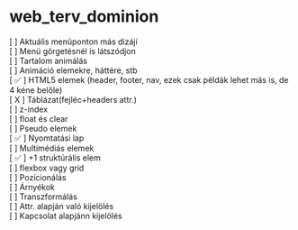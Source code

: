 # web_terv_dominion

[ ] Aktuális menüponton más dizájí<br/>
[ ] Menü görgetésnél is látszódjon<br/>
[ ] Tartalom animálás<br/>
[ ] Animáció elemekre, háttére, stb<br/>
[ &#9989; ] HTML5 elemek (header, footer, nav, ezek csak példák lehet más is, de 4 kéne belőle)<br/>
[ X ] Táblázat(fejléc+headers attr.)<br/>
[ ] z-index<br/>
[ ] float és clear<br/>
[ ] Pseudo elemek<br/>
[ &#9989; ] Nyomtatási lap<br/>
[ ] Multimédiás elemek<br/>
[ &#9989; ] +1 struktúrális elem<br/>
[ ] flexbox vagy grid<br/>
[ ] Pozícionálás<br/>
[ ] Árnyékok<br/>
[ ] Transzformálás<br/>
[ ] Attr. alapján való kijelölés<br/>
[ ] Kapcsolat alapjánn kijelölés<br/>